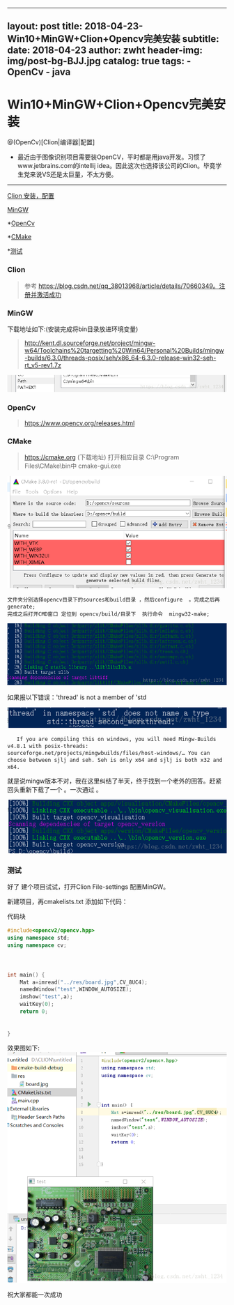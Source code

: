 
---
layout:     post
title:      2018-04-23-Win10+MinGW+Clion+Opencv完美安装
subtitle:   
date:       2018-04-23
author:     zwht
header-img: img/post-bg-BJJ.jpg
catalog: true
tags:
    - OpenCv
    - java
---



# Win10+MinGW+Clion+Opencv完美安装

@(OpenCv)[Clion|编译器|配置]



  -  最近由于图像识别项目需要装OpenCV，平时都是用java开发。习惯了www.jetbrains.com的intellij idea。因此这次也选择该公司的Clion。毕竟学生党来说VS还是太巨量，不太方便。
 


-------------------

 [Clion 安装，配置](#Clion)
 
 [MinGW](#MinGW)
 
 *[OpenCv](#OpenCv)
 
 *[CMake](#CMake)
 
 *[测试](#测试)

### Clion 

> 参考  https://blog.csdn.net/qq_38013968/article/details/70660349。注册并激活成功    

### MinGW
下载地址如下:(安装完成将bin目录放进环境变量)
>http://kent.dl.sourceforge.net/project/mingw-w64/Toolchains%20targetting%20Win64/Personal%20Builds/mingw-builds/6.3.0/threads-posix/seh/x86_64-6.3.0-release-win32-seh-rt_v5-rev1.7z

![Alt text](/img/1524538333158.png)







###  OpenCv
> https://www.opencv.org/releases.html

###  CMake 
> https://cmake.org (下载地址)
>  打开相应目录  C:\Program Files\CMake\bin中 cmake-gui.exe

![Alt text](/img/1524538516841.png)










    文件夹分别选择opencv目录下的sources和build目录 ，然后configure  。完成之后再generate;
    完成之后打开CMD窗口 定位到 opencv/build/目录下  执行命令  mingw32-make;


![Alt text](/img/1524538574217.png)











如果报以下错误：'thread' is not a member of 'std

![Alt text](/img/1524538673863.png)









       If you are compiling this on windows, you will need Mingw-Builds v4.8.1 with posix-threads: sourceforge.net/projects/mingwbuilds/files/host-windows/… You can choose between sjlj and seh. Seh is only x64 and sjlj is both x32 and x64.


就是说mingw版本不对，我在这里纠结了半天，终于找到一个老外的回答。赶紧回头重新下载了一个 。一次通过 。

![Alt text](/img/1524538751092.png)










### 测试 
好了 建个项目试试，打开Clion  File-settings  配置MinGW。

新建项目，再cmakelists.txt 添加如下代码：

代码块
``` c++
#include<opencv2/opencv.hpp>  
using namespace std;  
using namespace cv;  
  
  
  
int main() {  
    Mat a=imread("../res/board.jpg",CV_8UC4);  
    namedWindow("test",WINDOW_AUTOSIZE);  
    imshow("test",a);  
    waitKey(0);  
    return 0;  
  
  
}  
```

效果图如下:
![Alt text](/img/1524538919028.png)




祝大家都能一次成功
